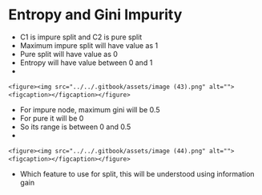 # Entropy and Gini Impurity

* &#x20;C1 is impure split and C2 is pure split
* Maximum impure split will have value as 1
* Pure split will have value as 0
* Entropy will have value between 0 and 1
*

    <figure><img src="../../.gitbook/assets/image (43).png" alt=""><figcaption></figcaption></figure>
* &#x20;For impure node, maximum gini will be 0.5
* For pure it will be 0
* So its range is between 0 and 0.5
*

    <figure><img src="../../.gitbook/assets/image (44).png" alt=""><figcaption></figcaption></figure>
* Which feature to use for split, this will be understood using information gain
